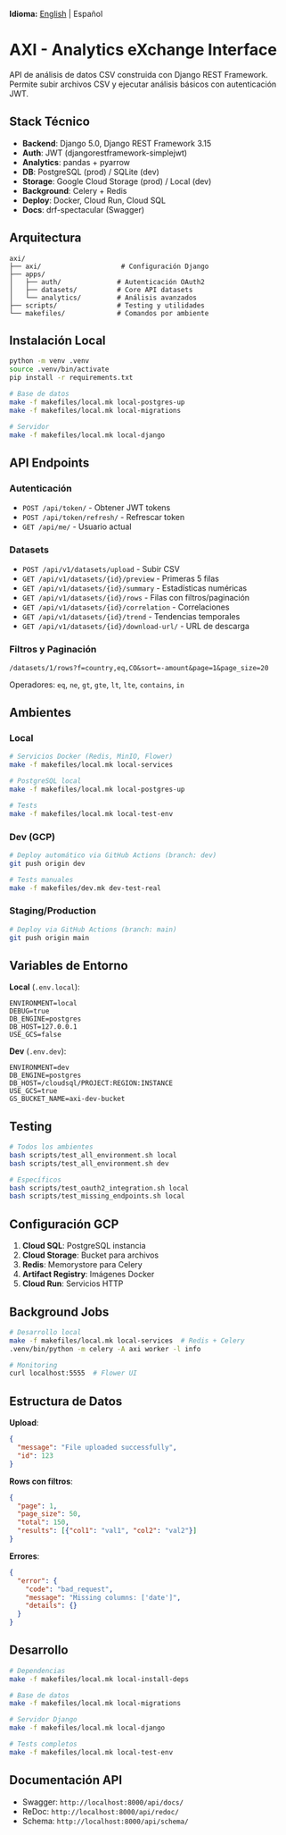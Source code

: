 **Idioma:** [English](./README.md) | Español

# AXI - Analytics eXchange Interface

API de análisis de datos CSV construida con Django REST Framework. Permite subir archivos CSV y ejecutar análisis básicos con autenticación JWT.

## Stack Técnico

- **Backend**: Django 5.0, Django REST Framework 3.15
- **Auth**: JWT (djangorestframework-simplejwt)
- **Analytics**: pandas + pyarrow
- **DB**: PostgreSQL (prod) / SQLite (dev)
- **Storage**: Google Cloud Storage (prod) / Local (dev)
- **Background**: Celery + Redis
- **Deploy**: Docker, Cloud Run, Cloud SQL
- **Docs**: drf-spectacular (Swagger)

## Arquitectura

```
axi/
├── axi/                    # Configuración Django
├── apps/
│   ├── auth/              # Autenticación OAuth2
│   ├── datasets/          # Core API datasets
│   └── analytics/         # Análisis avanzados
├── scripts/               # Testing y utilidades
└── makefiles/             # Comandos por ambiente
```

## Instalación Local

```bash
python -m venv .venv
source .venv/bin/activate
pip install -r requirements.txt

# Base de datos
make -f makefiles/local.mk local-postgres-up
make -f makefiles/local.mk local-migrations

# Servidor
make -f makefiles/local.mk local-django
```

## API Endpoints

### Autenticación
- `POST /api/token/` - Obtener JWT tokens
- `POST /api/token/refresh/` - Refrescar token
- `GET /api/me/` - Usuario actual

### Datasets
- `POST /api/v1/datasets/upload` - Subir CSV
- `GET /api/v1/datasets/{id}/preview` - Primeras 5 filas
- `GET /api/v1/datasets/{id}/summary` - Estadísticas numéricas
- `GET /api/v1/datasets/{id}/rows` - Filas con filtros/paginación
- `GET /api/v1/datasets/{id}/correlation` - Correlaciones
- `GET /api/v1/datasets/{id}/trend` - Tendencias temporales
- `GET /api/v1/datasets/{id}/download-url/` - URL de descarga

### Filtros y Paginación
```
/datasets/1/rows?f=country,eq,CO&sort=-amount&page=1&page_size=20
```

Operadores: `eq`, `ne`, `gt`, `gte`, `lt`, `lte`, `contains`, `in`

## Ambientes

### Local
```bash
# Servicios Docker (Redis, MinIO, Flower)
make -f makefiles/local.mk local-services

# PostgreSQL local
make -f makefiles/local.mk local-postgres-up

# Tests
make -f makefiles/local.mk local-test-env
```

### Dev (GCP)
```bash
# Deploy automático via GitHub Actions (branch: dev)
git push origin dev

# Tests manuales
make -f makefiles/dev.mk dev-test-real
```

### Staging/Production
```bash
# Deploy via GitHub Actions (branch: main)
git push origin main
```

## Variables de Entorno

**Local** (`.env.local`):
```
ENVIRONMENT=local
DEBUG=true
DB_ENGINE=postgres
DB_HOST=127.0.0.1
USE_GCS=false
```

**Dev** (`.env.dev`):
```
ENVIRONMENT=dev
DB_ENGINE=postgres
DB_HOST=/cloudsql/PROJECT:REGION:INSTANCE
USE_GCS=true
GS_BUCKET_NAME=axi-dev-bucket
```

## Testing

```bash
# Todos los ambientes
bash scripts/test_all_environment.sh local
bash scripts/test_all_environment.sh dev

# Específicos
bash scripts/test_oauth2_integration.sh local
bash scripts/test_missing_endpoints.sh local
```

## Configuración GCP

1. **Cloud SQL**: PostgreSQL instancia
2. **Cloud Storage**: Bucket para archivos
3. **Redis**: Memorystore para Celery
4. **Artifact Registry**: Imágenes Docker
5. **Cloud Run**: Servicios HTTP

## Background Jobs

```bash
# Desarrollo local
make -f makefiles/local.mk local-services  # Redis + Celery
.venv/bin/python -m celery -A axi worker -l info

# Monitoring
curl localhost:5555  # Flower UI
```

## Estructura de Datos

**Upload**:
```json
{
  "message": "File uploaded successfully",
  "id": 123
}
```

**Rows con filtros**:
```json
{
  "page": 1,
  "page_size": 50,
  "total": 150,
  "results": [{"col1": "val1", "col2": "val2"}]
}
```

**Errores**:
```json
{
  "error": {
    "code": "bad_request",
    "message": "Missing columns: ['date']",
    "details": {}
  }
}
```

## Desarrollo

```bash
# Dependencias
make -f makefiles/local.mk local-install-deps

# Base de datos
make -f makefiles/local.mk local-migrations

# Servidor Django
make -f makefiles/local.mk local-django

# Tests completos
make -f makefiles/local.mk local-test-env
```

## Documentación API

- Swagger: `http://localhost:8000/api/docs/`
- ReDoc: `http://localhost:8000/api/redoc/`
- Schema: `http://localhost:8000/api/schema/`